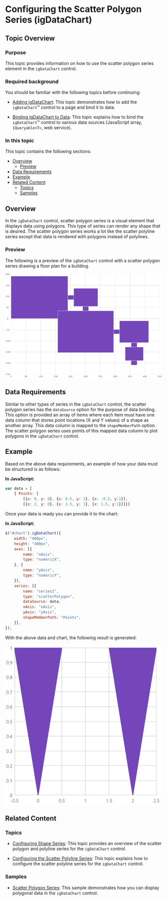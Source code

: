 ﻿<!--
|metadata|
{
    "fileName": "shapeseries-polygon-series",
    "controlName": "",
    "tags": []
}
|metadata|
-->

# Configuring the Scatter Polygon Series (igDataChart)

## Topic Overview

### Purpose

This topic provides information on how to use the scatter polygon series element in the `igDataChart` control.

### Required background

You should be familiar with the following topics before continuing:

- [Adding igDataChart](igDataChart-Adding.html): This topic demonstrates how to add the `igDataChart`™ control to a page and bind it to data.

- [Binding igDataChart to Data](igDataChart-DataBinding.html): This topic explains how to bind the `igDataChart`™ control to various data sources (JavaScript array, `IQueryable<T>`, web service).



### In this topic

This topic contains the following sections:

-   [Overview](#overview)
	-   [Preview](#preview)
-   [Data Requirements](#data-requirements)
-   [Example](#example)
-   [Related Content](#related-content)
    -   [Topics](#topics)
    -   [Samples](#samples)

## <a id="overview"></a> Overview

In the `igDataChart` control, scatter polygon series is a visual element that displays data using polygons. This type of series can render any shape that is desired. The scatter polygon series works a lot like the scatter polyline series except that data is rendered with polygons instead of polylines.

### <a id="preview"></a> Preview

The following is a preview of the `igDataChart` control with a scatter polygon series drawing a floor plan for a building.

![](images/jquery_scatter_polygon_01.png)

## <a id="data-requirements"></a> Data Requirements

Similar to other types of series in the `igDataChart` control, the scatter polygon series has the `dataSource` option for the purpose of data binding. This option is provided an array of items where each item must have one data column that stores point locations (X and Y values) of a shape as another array.  This data column is mapped to the `shapeMemberPath` option. The scatter polygon series uses points of this mapped data column to plot polygons in the `igDataChart` control.

## <a id="example"></a> Example

Based on the above data requirements, an example of how your data must be structured is as follows:

**In JavaScript:**

```js
var data = [
    { Points: [
        [{x: 0, y: 0}, {x: 0.5, y: 1}, {x: -0.5, y:1}],
        [{x: 2, y: 0}, {x: 2.5, y: 1}, {x: 1.5, y:1}]]}]
```

Once your data is ready you can provide it to the chart:

**In JavaScript:**

```js
$("#chart").igDataChart({
    width: "400px",
    height: "400px",
    axes: [{
        name: "xAxis",
        type: "numericX",
    }, {
        name: "yAxis",
        type: "numericY",
    }],
    series: [{
        name: "series1",
        type: "scatterPolygon",
        dataSource: data,
        xAxis: "xAxis",
        yAxis: "yAxis",
        shapeMemberPath: "Points",
    }],
});
```

With the above data and chart, the following result is generated:

![](images/jquery_scatter_polygon_02.png)

## <a id="related-content"></a>Related Content

### <a id="topics"></a>Topics

- [Configuring Shape Series](shapeseries-shape-series.html): This topic provides an overview of the scatter polygon and polyline series for the `igDataChart` control.

- [Configuring the Scatter Polyline Series](shapeseries-polyline-series.html): This topic explains how to configure the scatter polyline series for the `igDataChart` control.

### <a id="samples"></a>Samples

- [Scatter Polygon Series](%%SamplesUrl%%/data-chart/polygon): This sample demonstrates how you can display polygonal data in the `igDataChart` control.